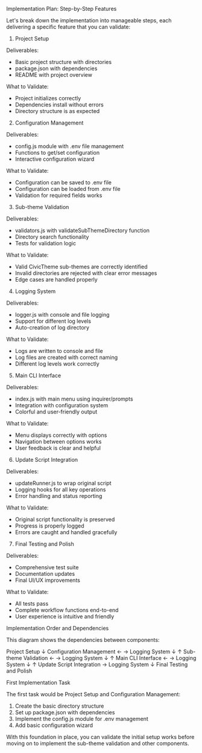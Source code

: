 Implementation Plan: Step-by-Step Features

Let's break down the implementation into manageable steps, each delivering a specific feature that you can validate:

1. Project Setup

Deliverables:
- Basic project structure with directories
- package.json with dependencies
- README with project overview

What to Validate:
- Project initializes correctly
- Dependencies install without errors
- Directory structure is as expected

2. Configuration Management

Deliverables:
- config.js module with .env file management
- Functions to get/set configuration
- Interactive configuration wizard

What to Validate:
- Configuration can be saved to .env file
- Configuration can be loaded from .env file
- Validation for required fields works

3. Sub-theme Validation

Deliverables:
- validators.js with validateSubThemeDirectory function
- Directory search functionality
- Tests for validation logic

What to Validate:
- Valid CivicTheme sub-themes are correctly identified
- Invalid directories are rejected with clear error messages
- Edge cases are handled properly

4. Logging System

Deliverables:
- logger.js with console and file logging
- Support for different log levels
- Auto-creation of log directory

What to Validate:
- Logs are written to console and file
- Log files are created with correct naming
- Different log levels work correctly

5. Main CLI Interface

Deliverables:
- index.js with main menu using inquirer/prompts
- Integration with configuration system
- Colorful and user-friendly output

What to Validate:
- Menu displays correctly with options
- Navigation between options works
- User feedback is clear and helpful

6. Update Script Integration

Deliverables:
- updateRunner.js to wrap original script
- Logging hooks for all key operations
- Error handling and status reporting

What to Validate:
- Original script functionality is preserved
- Progress is properly logged
- Errors are caught and handled gracefully

7. Final Testing and Polish

Deliverables:
- Comprehensive test suite
- Documentation updates
- Final UI/UX improvements

What to Validate:
- All tests pass
- Complete workflow functions end-to-end
- User experience is intuitive and friendly

Implementation Order and Dependencies

This diagram shows the dependencies between components:

Project Setup
↓
Configuration Management ← → Logging System
↓                          ↑
Sub-theme Validation  ← → Logging System
↓                          ↑
Main CLI Interface    ← → Logging System
↓                          ↑
Update Script Integration → Logging System
↓
Final Testing and Polish

First Implementation Task

The first task would be Project Setup and Configuration Management:

1. Create the basic directory structure
2. Set up package.json with dependencies
3. Implement the config.js module for .env management
4. Add basic configuration wizard

With this foundation in place, you can validate the initial setup works before moving on to implement the sub-theme validation and other components.
